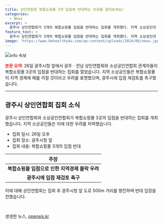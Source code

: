```yaml
---
title: 상인연합회 복합쇼핑몰 3개 입점에 반대하는 이유를 알아보세요!
categories:
  - News
excerpt: >
  광주시 상인연합회가 3개의 복합쇼핑몰 입점을 반대하는 집회를 개최했다. 지역 소상공인의 생존권을 위협한다는 주장과 함께, 이에 따른 지역경제 몰락 우려를 거론하며 광주시로부터 입점 재검토를 요구했다. 특히, 신세계 백화점 입점 이후 지역 토착 기업들이 사라진 사례를 들어 입지조건의 문제점을 강조했으며, 이를 전달하기 위해 삭발 시위와 시청 앞 도로 행진을 실시했다.
feature_text: >
  광주시 상인연합회가 3개의 복합쇼핑몰 입점을 반대하는 집회를 개최했다. 지역 소상공인의 생존권을 위협한다는 주장과 함께, 이에 따른 지역경제 몰락 우려를 거론하며 광주시로부터 입점 재검토를 요구했다. 특히, 신세계 백화점 입점 이후 지역 토착 기업들이 사라진 사례를 들어 입지조건의 문제점을 강조했으며, 이를 전달하기 위해 삭발 시위와 시청 앞 도로 행진을 실시했다.
image: 'https://www.behealthy4u.com/wp-content/uploads/2024/06/news.jpg'
---
```


<p><img src="https://www.behealthy4u.com/wp-content/uploads/2024/06/news.jpg" alt="info 속보" /></p>

<p><b><span style="color: #ee2323;">본문 요약</span></b>: 26일 광주시청 앞에서 광주ㆍ전남 상인연합회와 소상공인연합회 관계자들이 복합쇼핑몰 3곳의 입점을 반대하는 집회를 열었습니다. 지역 소상공인들은 복합쇼핑몰이 지역 경제에 해를 끼칠 것이라고 우려를 표명했으며, 광주시에 입점 재검토를 촉구했습니다.</p>

<hr />

<h2 data-ke-size="size26">광주시 상인연합회 집회 소식</h2>

<p data-ke-size="size16">광주시 상인연합회와 소상공인연합회가 복합쇼핑몰 3곳의 입점을 반대하는 집회를 개최했습니다. 지역 소상공인들은 이에 대한 우려를 피력했습니다.</p>

<ul>
<li>집회 일시: 26일 오후</li>
<li>집회 장소: 광주시청 앞</li>
<li>집회 내용: 복합쇼핑몰 3개의 입점 반대</li>
</ul>

<table>
<thead>
<tr>
<th>주장</th>
</tr>
</thead>
<tbody>
<tr>
<td style="text-align: center; height: 17px;"><b>복합쇼핑몰 입점으로 인한 지역경제 몰락 우려</b></td>
</tr>
<tr>
<td style="text-align: center; height: 17px;"><b>광주시에 입점 재검토 촉구</b></td>
</tr>
</tbody>
</table>

<p data-ke-size="size16">이에 대해 상인연합회는 집회 후 광주시청 앞 도로 500m 거리를 행진하며 반대 입장을 전했습니다.</p>

<p data-ke-size="size16">&nbsp;</p>
생생한 뉴스, <a href="https://opensis.kr" rel="dofollow">opensis.kr</a>


